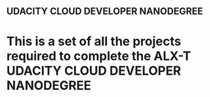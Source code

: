 ## UDACITY CLOUD DEVELOPER NANODEGREE


# This is a set of all the projects required to complete the ALX-T UDACITY CLOUD DEVELOPER NANODEGREE

